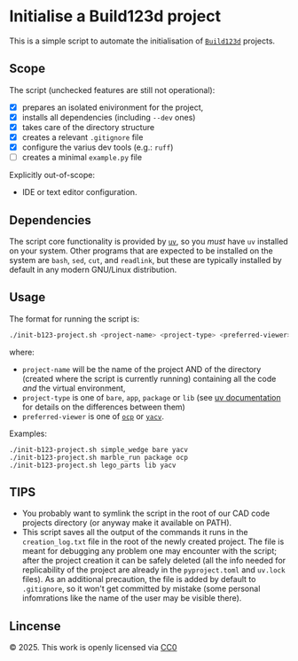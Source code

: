 # Initialise a Build123d project

This is a simple script to automate the initialisation of [`Build123d`](https://github.com/gumyr/build123d) projects.

## Scope
The script (unchecked features are still not operational):
- [x] prepares an isolated enivironment for the project,
- [x] installs all dependencies (including `--dev` ones)
- [x] takes care of the directory structure
- [x] creates a relevant `.gitignore` file
- [x] configure the varius dev tools (e.g.: `ruff`)
- [ ] creates a minimal `example.py` file

Explicitly out-of-scope:
- IDE or text editor configuration.

## Dependencies
The script core functionality is provided by [`uv`](https://github.com/astral-sh/uv), so you _must_ have `uv` installed on your system. Other programs that are expected to be installed on the system are `bash`, `sed`, `cut`, and `readlink`, but these are typically installed by default in any modern GNU/Linux distribution.

## Usage
The format for running the script is:

```bash
./init-b123-project.sh <project-name> <project-type> <preferred-viewer>
```

where:
- `project-name` will be the name of the project AND of the directory (created where the script is currently running) containing all the code _and_ the virtual environment,
- `project-type` is one of `bare`, `app`, `package` or `lib` (see [uv documentation](https://docs.astral.sh/uv/concepts/projects/init/) for details on the differences between them)
- `preferred-viewer` is one of [`ocp`](https://github.com/bernhard-42/vscode-ocp-cad-viewer) or [`yacv`](https://github.com/yeicor-3d/yet-another-cad-viewer).

Examples:
```
./init-b123-project.sh simple_wedge bare yacv
./init-b123-project.sh marble_run package ocp
./init-b123-project.sh lego_parts lib yacv
```

## TIPS
- You probably want to symlink the script in the root of our CAD code projects directory (or anyway make it available on PATH).
- This script saves all the output of the commands it runs in the `creation_log.txt` file in the root of the newly created project. The file is meant for debugging any problem one may encounter with the script; after the project creation it can be safely deleted (all the info needed for replicability of the project are already in the `pyproject.toml` and `uv.lock` files). As an additional precaution, the file is added by default to `.gitignore`, so it won't get committed by mistake (some personal infomrations like the name of the user may be visible there).

## Lincense
© 2025. This work is openly licensed via [CC0](https://creativecommons.org/publicdomain/zero/1.0/)
